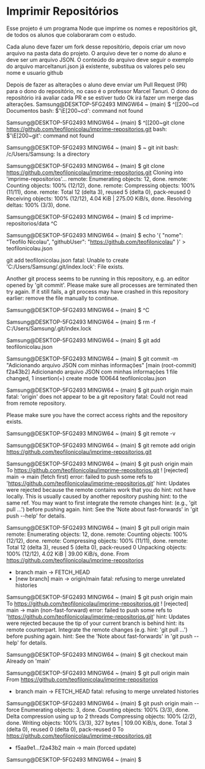 # Imprimir Repositórios

Esse projeto é um programa Node que imprime os nomes e repositórios git, de todos os alunos que colaboraram com o estudo.

Cada aluno deve fazer um fork desse repositório, depois criar um novo arquivo na pasta data do projeto. O arquivo deve ter o nome do aluno e deve ser um arquivo JSON. O conteúdo do arquivo deve seguir o exemplo do arquivo marceltanuri.json já existente, substitua os valores pelo seu nome e usuario github

Depois de fazer as alterações o aluno deve enviar um Pull Request (PR) para o dono do repositório, no caso é o professor Marcel Tanuri. O dono do repositório irá avaliar cada PR e se estiver tudo Ok irá fazer um merge das alterações.
Samsung@DESKTOP-5FG2493 MINGW64 ~ (main)
$ ^[[200~cd Documentos
bash: $'\E[200~cd': command not found

Samsung@DESKTOP-5FG2493 MINGW64 ~ (main)
$ ^[[200~git clone https://github.com/teofilonicolau/imprime-repositorios.git
bash: $'\E[200~git': command not found

Samsung@DESKTOP-5FG2493 MINGW64 ~ (main)
$ ~ git init
bash: /c/Users/Samsung: Is a directory

Samsung@DESKTOP-5FG2493 MINGW64 ~ (main)
$ git clone https://github.com/teofilonicolau/imprime-repositorios.git
Cloning into 'imprime-repositorios'...
remote: Enumerating objects: 12, done.
remote: Counting objects: 100% (12/12), done.
remote: Compressing objects: 100% (11/11), done.
remote: Total 12 (delta 3), reused 5 (delta 0), pack-reused 0
Receiving objects: 100% (12/12), 4.04 KiB | 275.00 KiB/s, done.
Resolving deltas: 100% (3/3), done.

Samsung@DESKTOP-5FG2493 MINGW64 ~ (main)
$ cd imprime-repositorios/data
^C

Samsung@DESKTOP-5FG2493 MINGW64 ~ (main)
$ echo '{ "nome": "Teofilo Nicolau", "githubUser": "https://github.com/teofilonicolau" }' > teofilonicolau.json

git add teofilonicolau.json
fatal: Unable to create 'C:/Users/Samsung/.git/index.lock': File exists.

Another git process seems to be running in this repository, e.g.
an editor opened by 'git commit'. Please make sure all processes
are terminated then try again. If it still fails, a git process
may have crashed in this repository earlier:
remove the file manually to continue.

Samsung@DESKTOP-5FG2493 MINGW64 ~ (main)
$ ^C

Samsung@DESKTOP-5FG2493 MINGW64 ~ (main)
$ rm -f C:/Users/Samsung/.git/index.lock

Samsung@DESKTOP-5FG2493 MINGW64 ~ (main)
$ git add teofilonicolau.json

Samsung@DESKTOP-5FG2493 MINGW64 ~ (main)
$ git commit -m "Adicionando arquivo JSON com minhas informações"
[main (root-commit) f2a43b2] Adicionando arquivo JSON com minhas informações
 1 file changed, 1 insertion(+)
 create mode 100644 teofilonicolau.json

Samsung@DESKTOP-5FG2493 MINGW64 ~ (main)
$ git push origin main
fatal: 'origin' does not appear to be a git repository
fatal: Could not read from remote repository.

Please make sure you have the correct access rights
and the repository exists.

Samsung@DESKTOP-5FG2493 MINGW64 ~ (main)
$ git remote -v

Samsung@DESKTOP-5FG2493 MINGW64 ~ (main)
$ git remote add origin https://github.com/teofilonicolau/imprime-repositorios.git

Samsung@DESKTOP-5FG2493 MINGW64 ~ (main)
$ git push origin main
To https://github.com/teofilonicolau/imprime-repositorios.git
 ! [rejected]        main -> main (fetch first)
error: failed to push some refs to 'https://github.com/teofilonicolau/imprime-repositorios.git'
hint: Updates were rejected because the remote contains work that you do
hint: not have locally. This is usually caused by another repository pushing
hint: to the same ref. You may want to first integrate the remote changes
hint: (e.g., 'git pull ...') before pushing again.
hint: See the 'Note about fast-forwards' in 'git push --help' for details.

Samsung@DESKTOP-5FG2493 MINGW64 ~ (main)
$ git pull origin main
remote: Enumerating objects: 12, done.
remote: Counting objects: 100% (12/12), done.
remote: Compressing objects: 100% (11/11), done.
remote: Total 12 (delta 3), reused 5 (delta 0), pack-reused 0
Unpacking objects: 100% (12/12), 4.02 KiB | 39.00 KiB/s, done.
From https://github.com/teofilonicolau/imprime-repositorios
 * branch            main       -> FETCH_HEAD
 * [new branch]      main       -> origin/main
fatal: refusing to merge unrelated histories

Samsung@DESKTOP-5FG2493 MINGW64 ~ (main)
$ git push origin main
To https://github.com/teofilonicolau/imprime-repositorios.git
 ! [rejected]        main -> main (non-fast-forward)
error: failed to push some refs to 'https://github.com/teofilonicolau/imprime-repositorios.git'
hint: Updates were rejected because the tip of your current branch is behind
hint: its remote counterpart. Integrate the remote changes (e.g.
hint: 'git pull ...') before pushing again.
hint: See the 'Note about fast-forwards' in 'git push --help' for details.

Samsung@DESKTOP-5FG2493 MINGW64 ~ (main)
$ git checkout main
Already on 'main'

Samsung@DESKTOP-5FG2493 MINGW64 ~ (main)
$ git pull origin main
From https://github.com/teofilonicolau/imprime-repositorios
 * branch            main       -> FETCH_HEAD
fatal: refusing to merge unrelated histories

Samsung@DESKTOP-5FG2493 MINGW64 ~ (main)
$ git push origin main --force
Enumerating objects: 3, done.
Counting objects: 100% (3/3), done.
Delta compression using up to 2 threads
Compressing objects: 100% (2/2), done.
Writing objects: 100% (3/3), 327 bytes | 109.00 KiB/s, done.
Total 3 (delta 0), reused 0 (delta 0), pack-reused 0
To https://github.com/teofilonicolau/imprime-repositorios.git
 + f5aa9e1...f2a43b2 main -> main (forced update)

Samsung@DESKTOP-5FG2493 MINGW64 ~ (main)
$

